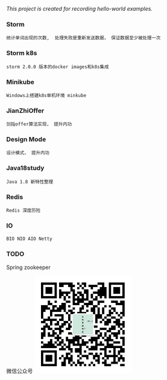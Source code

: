 *This project is created for recording hello-world examples.*

### Storm
    统计单词出现的次数,  处理失败是重新发送数据， 保证数据至少被处理一次

### Storm k8s
    storm 2.0.0 版本的docker images和k8s集成
    
### Minikube
    Windows上搭建k8s单机环境 minkube

### JianZhiOffer
    剑指offer算法实现， 提升内功

### Design Mode
    设计模式， 提升内功
    
### Java18study
    Java 1.8 新特性整理

### Redis
    Redis 深度历险

### IO
    BIO NIO AIO Netty

### TODO
Spring  zookeeper
    
微信公众号
![image](/minikube/img/weixin.jpg)